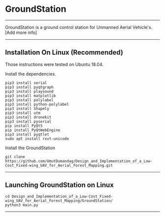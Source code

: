 # GroundStation
---

GroundStation is a ground control station for Unmanned Aerial Vehicle's.
[Add more info]

------
## Installation On Linux (Recommended)

Those instructions were tested on Ubuntu 18.04.

Install the dependencies.

```console
pip3 install serial
pip3 install pyqtgraph
pip3 install playsound
pip3 install matplotlib
pip3 install polylabel
pip3 install python-polylabel
pip3 install Shapely
pip3 install utm
pip3 install dronekit
pip3 install pyserial
pip install PyQt5
pip install PyQtWebEngine
pip3 install pyqtlet
sudo apt install rxvt-unicode
```

Install the GroundStation

```console
git clone https://github.com/UmutDumandag/Design_and_Implementation_of_a_Low-Cost_Fixed-wing_UAV_for_Aerial_Forest_Mapping.git
```
---------

## Launching GroundStation on Linux

```console
cd Design_and_Implementation_of_a_Low-Cost_Fixed-wing_UAV_for_Aerial_Forest_Mapping/GroundStation/
python3 main.py
```
---------

